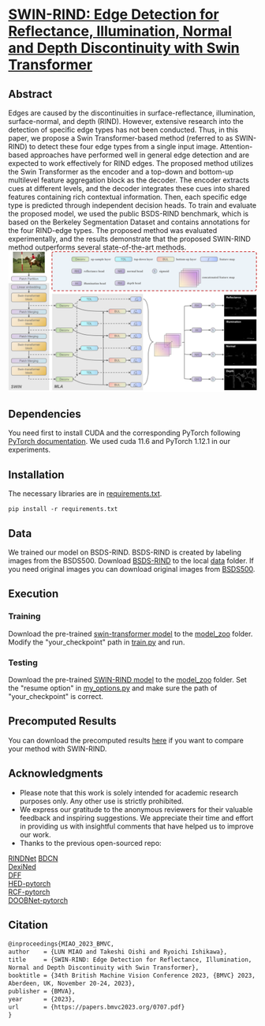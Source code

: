 # [SWIN-RIND: Edge Detection for Reflectance, Illumination, Normal and Depth Discontinuity with Swin Transformer](https://proceedings.bmvc2023.org/707/)

##  Abstract
Edges are caused by the discontinuities in surface-reflectance, illumination, surface-normal, and depth (RIND). However, extensive research into the detection of specific edge types has not been conducted. Thus, in this paper, we propose a Swin Transformer-based method (referred to as SWIN-RIND) to detect these four edge types from a single input image. Attention-based approaches have performed well in general edge detection and are expected to work effectively for RIND edges. The proposed method utilizes the Swin Transformer as the encoder and a top-down and bottom-up multilevel feature aggregation block as the decoder. The encoder extracts cues at different levels, and the decoder integrates these cues into shared features containing rich contextual information. Then, each specific edge type is predicted through independent decision heads. To train and evaluate the proposed model, we used the public BSDS-RIND benchmark, which is based on the Berkeley Segmentation Dataset and contains annotations for the four RIND-edge types. The proposed method was evaluated experimentally, and the results demonstrate that the proposed SWIN-RIND method outperforms several state-of-the-art methods.
![image text](https://github.com/miaolun/SWIN-RIND/blob/1e3adc25be2b39619801c275878c9f85f4dd81a3/figure/network.png)

##  Dependencies
You need first to install CUDA and the corresponding PyTorch following  [PyTorch documentation](https://pytorch.org/get-started/locally/).
We used cuda 11.6 and PyTorch 1.12.1 in our experiments.
##  Installation
The necessary libraries are in [requirements.txt](). 
 ```
 pip install -r requirements.txt
 ```
 
##  Data
We trained our model on BSDS-RIND. BSDS-RIND is created by labeling images from the BSDS500.
Download [BSDS-RIND](https://github.com/MengyangPu/RINDNet) to the local [data](https://github.com/miaolun/SWIN-RIND/blob/main/data) folder. 
If you need original images you can download original images from [BSDS500](https://www2.eecs.berkeley.edu/Research/Projects/CS/vision/grouping/resources.html).
##  Execution
###  Training
Download the pre-trained [swin-transformer model]((https://1drv.ms/u/s!AktMXPD2ejblnAIAWh8tYqbGpkLQ?e=dRQviV)) to the [model_zoo](https://github.com/miaolun/SWIN-RIND/blob/main/model_zoo) folder.
Modify the "your_checkpoint" path in [train.py](https://github.com/miaolun/SWIN-RIND/blob/main/train.py) and run. 
###  Testing
Download the pre-trained  [SWIN-RIND model](https://1drv.ms/u/s!AktMXPD2ejblnAPQRJxbE4--oe-z?e=cmNnEt) to the [model_zoo](https://github.com/miaolun/SWIN-RIND/blob/main/model_zoo) folder.
Set the "resume option" in  [my_options.py](https://github.com/miaolun/SWIN-RIND/blob/main/option/my_options.py)  and make sure the path of "your_checkpoint" is correct.


##  Precomputed Results
You can download the precomputed results [here](https://1drv.ms/u/s!AktMXPD2ejblnARSpQHL_niRsCzQ?e=w9xIGH) if you want to compare your method with SWIN-RIND.

##  Acknowledgments

 - Please note that this work is solely intended for academic research purposes only. Any other use is strictly prohibited.
 - We express our gratitude to the anonymous reviewers for their valuable feedback and inspiring suggestions. We appreciate their time and effort in providing us with insightful comments that have helped us to improve our work.
 - Thanks to the previous open-sourced repo:

[RINDNet](https://github.com/MengyangPu/RINDNet)
[BDCN](https://github.com/pkuCactus/BDCN)  
[DexiNed](https://github.com/xavysp/DexiNed)  
[DFF](https://github.com/Lavender105/DFF)  
[HED-pytorch](https://github.com/xwjabc/hed)  
[RCF-pytorch](https://github.com/meteorshowers/RCF-pytorch)  
[DOOBNet-pytorch](https://github.com/yuzhegao/doob)
##  Citation
```
@inproceedings{MIAO_2023_BMVC,
author    = {LUN MIAO and Takeshi Oishi and Ryoichi Ishikawa},
title     = {SWIN-RIND: Edge Detection for Reflectance, Illumination, Normal and Depth Discontinuity with Swin Transformer},
booktitle = {34th British Machine Vision Conference 2023, {BMVC} 2023, Aberdeen, UK, November 20-24, 2023},
publisher = {BMVA},
year      = {2023},
url       = {https://papers.bmvc2023.org/0707.pdf}
}
```
